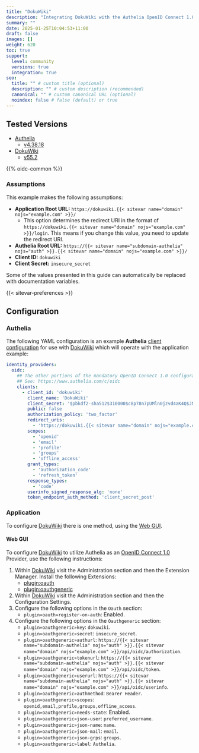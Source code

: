 ```yaml
---
title: "DokuWiki"
description: "Integrating DokuWiki with the Authelia OpenID Connect 1.0 Provider."
summary: ""
date: 2025-01-25T10:04:53+11:00
draft: false
images: []
weight: 620
toc: true
support:
  level: community
  versions: true
  integration: true
seo:
  title: "" # custom title (optional)
  description: "" # custom description (recommended)
  canonical: "" # custom canonical URL (optional)
  noindex: false # false (default) or true
---
```


## Tested Versions

- [Authelia]
  - [v4.38.18](https://github.com/authelia/authelia/releases/tag/v4.38.18)
- [DokuWiki]
  - [v55.2](https://github.com/dokuwiki/dokuwiki/releases/tag/release-2024-02-06b)

{{% oidc-common %}}

### Assumptions

This example makes the following assumptions:

- __Application Root URL:__ `https://dokuwiki.{{< sitevar name="domain" nojs="example.com" >}}/`
  - This option determines the redirect URI in the format of
        `https://dokuwiki.{{< sitevar name="domain" nojs="example.com" >}}/login`.
        This means if you change this value, you need to update the redirect URI.
- __Authelia Root URL:__ `https://{{< sitevar name="subdomain-authelia" nojs="auth" >}}.{{< sitevar name="domain" nojs="example.com" >}}/`
- __Client ID:__ `dokuwiki`
- __Client Secret:__ `insecure_secret`

Some of the values presented in this guide can automatically be replaced with documentation variables.

{{< sitevar-preferences >}}

## Configuration

### Authelia

The following YAML configuration is an example __Authelia__ [client configuration] for use with [DokuWiki] which will operate with the application example:

```yaml {title="configuration.yml"}
identity_providers:
  oidc:
    ## The other portions of the mandatory OpenID Connect 1.0 configuration go here.
    ## See: https://www.authelia.com/c/oidc
    clients:
      - client_id: 'dokuwiki'
        client_name: 'DokuWiki'
        client_secret: '$pbkdf2-sha512$310000$c8p78n7pUMln0jzvd4aK4Q$JNRBzwAo0ek5qKn50cFzzvE9RXV88h1wJn5KGiHrD0YKtZaR/nCb2CJPOsKaPK0hjf.9yHxzQGZziziccp6Yng'  # The digest of 'insecure_secret'.
        public: false
        authorization_policy: 'two_factor'
        redirect_uris:
          - 'https://dokuwiki.{{< sitevar name="domain" nojs="example.com" >}}/doku.php'
        scopes:
          - 'openid'
          - 'email'
          - 'profile'
          - 'groups'
          - 'offline_access'
        grant_types:
          - 'authorization_code'
          - 'refresh_token'
        response_types:
          - 'code'
        userinfo_signed_response_alg: 'none'
        token_endpoint_auth_method: 'client_secret_post'
```

### Application

To configure [DokuWiki] there is one method, using the [Web GUI](#web-gui).

#### Web GUI

To configure [DokuWiki] to utilize Authelia as an [OpenID Connect 1.0] Provider, use the following
instructions:

1. Within [DokuWiki] visit the Administration section and then the Extension Manager. Install the following Extensions:
   - [plugin:oauth](https://www.dokuwiki.org/plugin:oauth)
   - [plugin:oauthgeneric](https://www.dokuwiki.org/plugin:oauthgeneric)
2. Within [DokuWiki] visit the Administration section and then the Configuration Settings.
3. Configure the following options in the `Oauth` section:
   - `plugin»oauth»register-on-auth`: Enabled.
4. Configure the following options in the `Oauthgeneric` section:
   - `plugin»oauthgeneric»key`: `dokuwiki`.
   - `plugin»oauthgeneric»secret`: `insecure_secret`.
   - `plugin»oauthgeneric»authurl`: `https://{{< sitevar name="subdomain-authelia" nojs="auth" >}}.{{< sitevar name="domain" nojs="example.com" >}}/api/oidc/authorization`.
   - `plugin»oauthgeneric»tokenurl`: `https://{{< sitevar name="subdomain-authelia" nojs="auth" >}}.{{< sitevar name="domain" nojs="example.com" >}}/api/oidc/token`.
   - `plugin»oauthgeneric»userurl`: `https://{{< sitevar name="subdomain-authelia" nojs="auth" >}}.{{< sitevar name="domain" nojs="example.com" >}}/api/oidc/userinfo`.
   - `plugin»oauthgeneric»authmethod`: `Bearer Header`.
   - `plugin»oauthgeneric»scopes`: `openid,email,profile,groups,offline_access`.
   - `plugin»oauthgeneric»needs-state`: Enabled.
   - `plugin»oauthgeneric»json-user`: `preferred_username`.
   - `plugin»oauthgeneric»json-name`: `name`.
   - `plugin»oauthgeneric»json-mail`: `email`.
   - `plugin»oauthgeneric»json-grps`: `groups`.
   - `plugin»oauthgeneric»label`: `Authelia`.

[Authelia]: https://www.authelia.com
[DokuWiki]: https://www.dokuwiki.org/dokuwiki
[OpenID Connect 1.0]: ../../openid-connect/introduction.md
[client configuration]: ../../../configuration/identity-providers/openid-connect/clients.md
